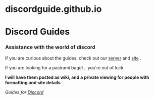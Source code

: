 # discordguide.github.io #
# Discord Guides #
### Assistance with the world of discord #

If you are curious about the guides, check out our [server](https://discord.gg/h67TkHf) and [site](httpL//discordguide.us) .

If you are looking for a pastrami bagel... you're out of luck.

**I will have them posted as wiki, and a private viewing for people with formatting and site details**

*Guides for [Discord](https://discordapp.com)*
